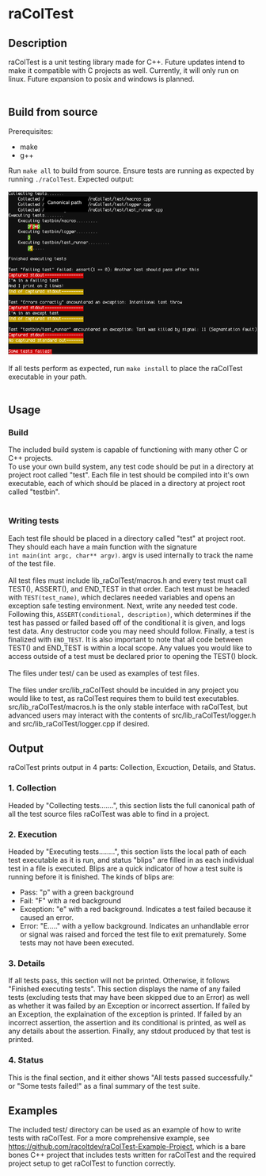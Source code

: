 # raColTest
## Description
raColTest is a unit testing library made for C++. Future updates intend to make it compatible with C projects as well. Currently, it will only run on linux. Future expansion to posix and windows is planned.
</br> </br>

## Build from source
Prerequisites: </br>
- make
- g++
<!-- end list -->
Run <code>make all</code> to build from source. Ensure tests are running as expected by running <code>./raColTest</code>. Expected output: </br> </br> <img src="raColTest.png"/> </br> </br>
If all tests perform as expected, run <code>make install</code> to place the raColTest executable in your path. </br>
</br>

## Usage
### Build
The included build system is capable of functioning with many other C or C++ projects. </br>
To use your own build system, any test code should be put in a directory at project root called "test". Each file in test should be compiled into it's own executable, each of which should be placed in a directory at project root called "testbin".</br>
</br>

### Writing tests
Each test file should be placed in a directory called "test" at project root. They should each have a main function with the signature </br> `int main(int argc, char** argv)`. argv is used internally to track the name of the test file. </br> </br>
All test files must include lib_raColTest/macros.h and every test must call TEST(), ASSERT(), and END_TEST in that order. Each test must be headed with `TEST(test_name)`, which declares needed variables and opens an exception safe testing environment. Next, write any needed test code. Following this, `ASSERT(conditional, description)`, which determines if the test has passed or failed based off of the conditional it is given, and logs test data. Any destructor code you may need should follow. Finally, a test is finalized with `END_TEST`. It is also important to note that all code between TEST() and END_TEST is within a local scope. Any values you would like to access outside of a test must be declared prior to opening the TEST() block. </br> </br>
The files under test/ can be used as examples of test files. </br>
</br>
The files under src/lib_raColTest should be inculded in any project you would like to test, as raColTest requires them to build test executables. src/lib_raColTest/macros.h is the only stable interface with raColTest, but advanced users may interact with the contents of src/lib_raColTest/logger.h and src/lib_raColTest/logger.cpp if desired.

## Output
raColTest prints output in 4 parts: Collection, Excuction, Details, and Status.
### 1. Collection
Headed by "Collecting tests.......", this section lists the full canonical path of all the test source files raColTest was able to find in a project.
### 2. Execution
Headed by "Executing tests........", this section lists the local path of each test executable as it is run, and status "blips" are filled in as each individual test in a file is executed. Blips are a quick indicator of how a test suite is running before it is finished. The kinds of blips are:
- Pass: "p" with a green background
- Fail: "F" with a red background
- Exception: "e" with a red background. Indicates a test failed because it caused an error.
- Error: "E....." with a yellow background. Indicates an unhandlable error or signal was raised and forced the test file to exit prematurely. Some tests may not have been executed.
<!--end list-->
### 3. Details
If all tests pass, this section will not be printed. Otherwise, it follows "Finished executing tests". This section displays the name of any failed tests (excluding tests that may have been skipped due to an Error) as well as whether it was failed by an Exception or incorrect assertion. If failed by an Exception, the explaination of the exception is printed. If failed by an incorrect assertion, the assertion and its conditional is printed, as well as any details about the assertion. Finally, any stdout produced by that test is printed.
### 4. Status
This is the final section, and it either shows "All tests passed successfully." or "Some tests failed!" as a final summary of the test suite.

## Examples
The included test/ directory can be used as an example of how to write tests with raColTest. For a more comprehensive example, see https://github.com/racoltdev/raColTest-Example-Project, which is a bare bones C++ project that includes tests written for raColTest and the required project setup to get raColTest to function correctly.
